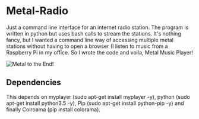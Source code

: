 # Metal-Radio
Just a command line interface for an internet radio station.  The program is written in python but uses bash calls to stream the stations.
It's nothing fancy, but I wanted a command line way of accessing multiple metal stations without having to open a browser (I listen to music from a Raspberry Pi in my office.  So I wrote the code and voila, Metal Music Player! 

![Metal to the End!](https://github.com/fornitsumfornis/Metal-Radio-CLI/blob/master/1.png)

## Dependencies
This depends on myplayer (sudo apt-get install myplayer -y), python (sudo apt-get install python3.5 -y), Pip (sudo apt-get install python-pip -y) and finally Colroama (pip install colorama).
